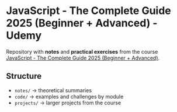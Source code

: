 # JavaScript - The Complete Guide 2025 (Beginner + Advanced) - Udemy

Repository with **notes** and **practical exercises** from the course  
[JavaScript - The Complete Guide 2025 (Beginner + Advanced)](https://www.udemy.com/course/javascript-the-complete-guide-2020-beginner-advanced/).

## Structure
- `notes/` → theoretical summaries  
- `code/` → examples and challenges by module  
- `projects/` → larger projects from the course  
